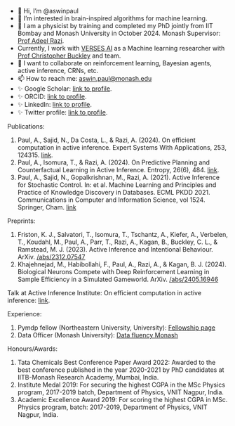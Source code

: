 - 👋 Hi, I’m @aswinpaul
- 👀 I’m interested in brain-inspired algorithms for machine learning.
- 🌱 I am a physicist by training and completed my PhD jointly from IIT Bombay and Monash University in October 2024. Monash Supervisor: [Prof Adeel Razi](https://research.monash.edu/en/persons/adeel-razi).
- Currently, I work with [VERSES AI](https://www.verses.ai/) as a Machine learning researcher with [Prof Christopher Buckley](https://profiles.sussex.ac.uk/p108674-christopher-buckley) and team.
- 💞️ I want to collaborate on reinforcement learning, Bayesian agents, active inference, CRNs, etc.
- 📫 How to reach me: aswin.paul@monash.edu
- :sparkles: Google Scholar: [link to profile](https://scholar.google.com/citations?user=Omg4Gphl7T8C&hl=en&oi=sra).
- :sparkles: ORCID: [link to profile](https://orcid.org/0000-0002-8559-4711).
- :sparkles: LinkedIn: [link to profile](https://www.linkedin.com/in/aswinpaul/).
- :sparkles: Twitter profile: [link to profile](https://twitter.com/aswinpaule).

Publications:
1. Paul, A., Sajid, N., Da Costa, L., & Razi, A. (2024). On efficient computation in active inference. Expert Systems With Applications, 253, 124315. [link](https://doi.org/10.1016/j.eswa.2024.124315).
2. Paul, A., Isomura, T., & Razi, A. (2024). On Predictive Planning and Counterfactual Learning in Active Inference. Entropy, 26(6), 484. [link](https://doi.org/10.3390/e26060484).
3. Paul, A., Sajid, N., Gopalkrishnan, M., Razi, A. (2021). Active Inference for Stochastic Control. In: et al. Machine Learning and Principles and Practice of Knowledge Discovery in Databases. ECML PKDD 2021. Communications in Computer and Information Science, vol 1524. Springer, Cham. [link](https://doi.org/10.1007/978-3-030-93736-2_47)

Preprints:
1. Friston, K. J., Salvatori, T., Isomura, T., Tschantz, A., Kiefer, A., Verbelen, T., Koudahl, M., Paul, A., Parr, T., Razi, A., Kagan, B., Buckley, C. L., & Ramstead, M. J. (2023). Active Inference and Intentional Behaviour. ArXiv. [/abs/2312.07547](https://arxiv.org/abs/2312.07547)
2. Khajehnejad, M., Habibollahi, F., Paul, A., Razi, A., & Kagan, B. J. (2024). Biological Neurons Compete with Deep Reinforcement Learning in Sample Efficiency in a Simulated Gameworld. ArXiv. [/abs/2405.16946](https://arxiv.org/abs/2405.16946)

Talk at Active Inference Institute: On efficient computation in active inference: [link](https://www.youtube.com/watch?v=CEKWhxnH3-E).

Experience:

1. Pymdp fellow (Northeastern University, University): [Fellowship page](https://brennanklein.com/pymdp)
2. Data Officer (Monash University): [Data fluency Monash](https://www.monash.edu/data-fluency/home)

Honours/Awards:

1. Tata Chemicals Best Conference Paper Award 2022: Awarded to the best conference published in the year 2020-2021 by PhD candidates at IITB-Monash Research Academy, Mumbai, India.
2. Institute Medal 2019: For securing the highest CGPA in the MSc Physics program, 2017-2019 batch, Department of Physics, VNIT Nagpur, India.
3. Academic Excellence Award 2019: For scoring the highest CGPA in MSc. Physics program, batch: 2017-2019, Department of Physics, VNIT Nagpur, India.
